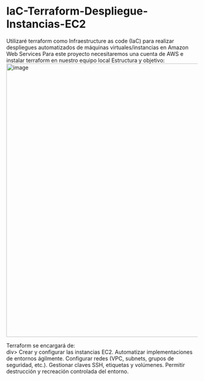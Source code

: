 # IaC-Terraform-Despliegue-Instancias-EC2
Utilizaré terraform como Infraestructure as code (IaC) para realizar despliegues automatizados de máquinas virtuales/instancias en Amazon Web Services
Para este proyecto necesitaremos una cuenta de AWS e instalar terraform en nuestro equipo local
Estructura y objetivo:
<img width="1280" height="720" alt="image" src="https://github.com/user-attachments/assets/724931e0-aadf-41e8-aca0-aa4c7cd057a7" />
<div>
Terraform se encargará de:
</div>div>
Crear y configurar las instancias EC2.
Automatizar implementaciones de entornos ágilmente.
Configurar redes (VPC, subnets, grupos de seguridad, etc.).
Gestionar claves SSH, etiquetas y volúmenes.
Permitir destrucción y recreación controlada del entorno.
